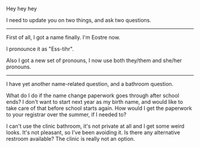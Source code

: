 Hey hey hey

I need to update you on two things, and ask two questions.

---

First of all, I got a name finally.
I'm Eostre now.

I pronounce it as "Ess-tihr".

Also I got a new set of pronouns, I now use both they/them and she/her pronouns.

---

I have yet another name-related question, and a bathroom question.

What do I do if the name change paperwork goes through after school ends?
I don't want to start next year as my birth name, and would like to take care of that before school starts again.
How would I get the paperwork to your registrar over the summer, if I needed to?

I can't use the clinic bathroom, it's not private at all and I get some weird looks.
It's not pleasant, so I've been avoiding it.
Is there any alternative restroom available?
The clinic is really not an option.
